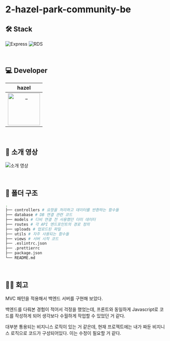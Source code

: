 # 2-hazel-park-community-be

## 🛠️ Stack

![Express](https://img.shields.io/badge/Express-4B8BBE?style=flat&logo=express&logoColor=white)
![RDS](https://img.shields.io/badge/RDS-527FFF?style=flat&logo=amazon-aws&logoColor=white)

<br />

## 💻 Developer

<div align=center>

|                                                           hazel                                                           |
| :------------------------------------------------------------------------------------------------------------------------: |
| <a href="https://github.com/gmlwlsdl"> <img src="https://avatars.githubusercontent.com/gmlwlsdl" width=100px alt="_"/></a> |

</div>

<br />

## 👀 소개 영상

![소개 영상](https://github.com/user-attachments/assets/ae7239d9-1407-494a-ac9c-8ac61e212720)

<br />

## 📁 폴더 구조
```bash
.
├── controllers # 요청을 처리하고 데이터를 반환하는 함수들
├── database # DB 연결 관련 코드
├── models # 디비 연결 전 사용했던 더미 데이터
├── routes # 각 API 엔드포인트의 경로 정의
├── uploads # 업로드된 파일
├── utils # 자주 사용되는 함수들
├── views # 서버 시작 코드
├── .eslintrc.json
├── .prettierrc
├── package.json
└── README.md
```

<br />

## ✍🏻 회고

MVC 패턴을 적용해서 백엔드 서버를 구현해 보았다. <br />

백엔드를 다뤄본 경험이 적어서 걱정을 했었는데, 프론트와 동일하게 Javascript로 코드를 작성하게 되어 생각보다 수월하게 작업할 수 있었던 거 같다. <br />

대부분 통용되는 비지니스 로직이 있는 거 같은데, 현재 프로젝트에는 내가 짜둔 비지니스 로직으로 코드가 구성되어있다. 이는 수정이 필요할 거 같다.
